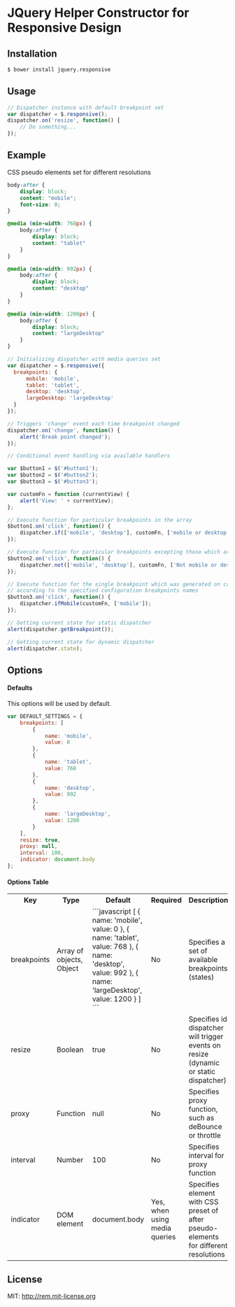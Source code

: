 # JQuery Helper Constructor for Responsive Design

## Installation

```bash
$ bower install jquery.responsive
```

## Usage

```javascript
// Dispatcher instance with default breakpoint set
var dispatcher = $.responsive();
dispatcher.on('resize', function() {
    // Do something...
});
```

## Example

CSS pseudo elements set for different resolutions

```css
body:after {
    display: block;
    content: "mobile";
    font-size: 0;
}

@media (min-width: 768px) {
    body:after {
        display: block;
        content: "tablet"
    }
}

@media (min-width: 992px) {
    body:after {
        display: block;
        content: "desktop"
    }
}

@media (min-width: 1200px) {
    body:after {
        display: block;
        content: "largeDesktop"
    }
}
```

```javascript
// Initializing dispatcher with media queries set
var dispatcher = $.responsive({
  breakpoints: {
      mobile: 'mobile',
      tablet: 'tablet',
      desktop: 'desktop',
      largeDesktop: 'largeDesktop'
  }
});

// Triggers 'change' event each time breakpoint changed
dispatcher.on('change', function() {
    alert('Break point changed');
});

// Conditional event handling via available handlers

var $button1 = $('#button1');
var $button2 = $('#button2');
var $button3 = $('#button3');

var customFn = function (currentView) {
    alert('View: ' + currentView);
};

// Execute function for particular breakpoints in the array
$button1.on('click', function() {
    dispatcher.if(['mobile', 'desktop'], customFn, ['mobile or desktop']);
});

// Execute function for particular breakpoints excepting those which are in the array
$button2.on('click', function() {
    dispatcher.not(['mobile', 'desktop'], customFn, ['Not mobile or desktop']);
});

// Execute function for the single breakpoint which was generated on creation of the instance
// according to the specified configuration breakpoints names
$button3.on('click', function() {
    dispatcher.ifMobile(customFn, ['mobile']);
});

// Getting current state for static dispatcher
alert(dispatcher.getBreakpoint());

// Getting current state for dynamic dispatcher
alert(dispatcher.state);
```

## Options

#### Defaults

This options will be used by default.

```javascript
var DEFAULT_SETTINGS = {
    breakpoints: [
        {
            name: 'mobile',
            value: 0
        },
        {
            name: 'tablet',
            value: 768
        },
        {
            name: 'desktop',
            value: 992
        },
        {
            name: 'largeDesktop',
            value: 1200
        }
    ],
    resize: true,
    proxy: null,
    interval: 100,
    indicator: document.body
};
```
#### Options Table

<table>
    <tr>
        <th>Key</th>
        <th>Type</th>
        <th>Default</th>
        <th>Required</th>
        <th>Description</th>
    </tr>
    <tr>
        <td>breakpoints</td>
        <td>Array of objects, Object</td>
        <td>
        ```javascript
        [
            {
                name: 'mobile',
                value: 0
            },
            {
                name: 'tablet',
                value: 768
            },
            {
                name: 'desktop',
                value: 992
            },
            {
                name: 'largeDesktop',
                value: 1200
            }
        ]
        ```
        </td>
        <td>No</td>
        <td>Specifies a set of available breakpoints (states)</td>
    </tr>
    <tr>
        <td>resize</td>
        <td>Boolean</td>
        <td>true</td>
        <td>No</td>
        <td>Specifies id dispatcher will trigger events on resize (dynamic or static dispatcher)</td>
    </tr>
    <tr>
        <td>proxy</td>
        <td>Function</td>
        <td>null</td>
        <td>No</td>
        <td>Specifies proxy function, such as deBounce or throttle</td>
    </tr>
    <tr>
        <td>interval</td>
        <td>Number</td>
        <td>100</td>
        <td>No</td>
        <td>Specifies interval for proxy function</td>
    </tr>
    <tr>
        <td>indicator</td>
        <td>DOM element</td>
        <td>document.body</td>
        <td>Yes, when using media queries</td>
        <td>Specifies element with CSS preset of after pseudo-elements for different resolutions</td>
    </tr>
</table>

## License

MIT: http://rem.mit-license.org


